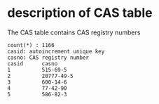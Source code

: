# description of CAS table

The CAS table contains CAS registry numbers 

```
count(*) : 1166
casid: autoincrement unique key
casno: CAS registry number
casid      casno
1          515-69-5
2          20777-49-5
3          600-14-6
4          77-42-90
5          586-82-3
```
